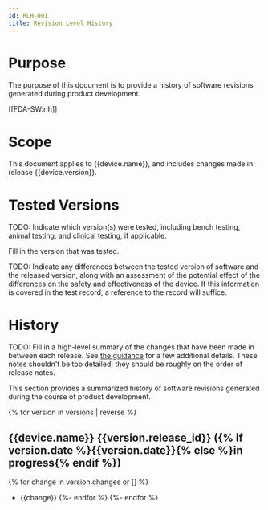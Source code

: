 ```yaml
---
id: RLH-001
title: Revision Level History
---
```


# Purpose

The purpose of this document is to provide a history of software revisions generated during product development.

[[FDA-SW:rlh]]

# Scope

This document applies to {{device.name}}, and includes changes made in release {{device.version}}.

# Tested Versions

TODO: Indicate which version(s) were tested, including bench testing, animal testing, and clinical testing, if applicable.

Fill in the version that was tested.

TODO: Indicate any differences between the tested version of software and the released version, along with an assessment of the potential effect of the differences on the safety and effectiveness of the device. If this information is covered in the test record, a reference to the record will suffice.

# History

TODO: Fill in a high-level summary of the changes that have been made in between each release. See [the guidance](https://innolitics.com/articles/premarket-submissions-for-device-software-functions/#i-revision-level-history) for a few additional details. These notes shouldn't be too detailed; they should be roughly on the order of release notes.

This section provides a summarized history of software revisions generated during the course of product development.

{% for version in versions | reverse %}
## {{device.name}} {{version.release_id}} ({% if version.date %}{{version.date}}{% else %}in progress{% endif %})
{% for change in version.changes or [] %}
- {{change}}
{%- endfor %}
{%- endfor %}
